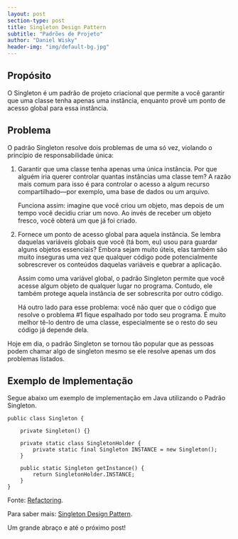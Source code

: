 ```yaml
---
layout: post
section-type: post
title: Singleton Design Pattern
subtitle: "Padrões de Projeto"
author: "Daniel Wisky"
header-img: "img/default-bg.jpg"
---
```


## Propósito

O Singleton é um padrão de projeto criacional que permite a você garantir que uma classe tenha apenas uma instância, enquanto provê um ponto de acesso global para essa instância.

## Problema

O padrão Singleton resolve dois problemas de uma só vez, violando o princípio de responsabilidade única:

1. Garantir que uma classe tenha apenas uma única instância. Por que alguém iria querer controlar quantas instâncias uma classe tem? A razão mais comum para isso é para controlar o acesso a algum recurso compartilhado—por exemplo, uma base de dados ou um arquivo. 

   Funciona assim: imagine que você criou um objeto, mas depois de um tempo você decidiu criar um novo. Ao invés de receber um objeto fresco, você obterá um que já foi criado.

2. Fornece um ponto de acesso global para aquela instância. Se lembra daquelas variáveis globais que você (tá bom, eu) usou para guardar alguns objetos essenciais? Embora sejam muito úteis, elas também são muito inseguras uma vez que qualquer código pode potencialmente sobrescrever os conteúdos daquelas variáveis e quebrar a aplicação.

   Assim como uma variável global, o padrão Singleton permite que você acesse algum objeto de qualquer lugar no programa. Contudo, ele também protege aquela instância de ser sobrescrita por outro código.

   Há outro lado para esse problema: você não quer que o código que resolve o problema #1 fique espalhado por todo seu programa. É muito melhor tê-lo dentro de uma classe, especialmente se o resto do seu código já depende dela.

Hoje em dia, o padrão Singleton se tornou tão popular que as pessoas podem chamar algo de singleton mesmo se ele resolve apenas um dos problemas listados.

## Exemplo de Implementação

Segue abaixo um exemplo de implementação em Java utilizando o Padrão Singleton.

	public class Singleton {

	    private Singleton() {}

        private static class SingletonHolder {
        	private static final Singleton INSTANCE = new Singleton();
        }

        public static Singleton getInstance() {
            return SingletonHolder.INSTANCE;
        }
	}

Fonte:
<a href="https://refactoring.guru/pt-br/design-patterns/singleton" target="\_blank">Refactoring</a>.

Para saber mais:
<a href="https://sourcemaking.com/design_patterns/singleton" target="\_blank">Singleton Design Pattern</a>.

Um grande abraço e até o próximo post!